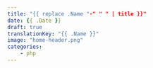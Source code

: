 ```yaml
---
title: "{{ replace .Name "-" " " | title }}"
date: {{ .Date }}
draft: true
translationKey: "{{ .Name }}"
image: "home-header.png"
categories: 
    - php
---
```


